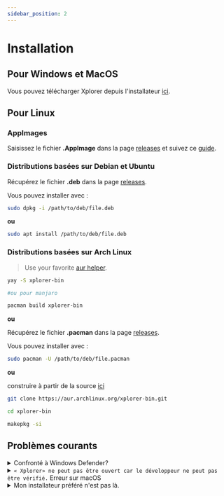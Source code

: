 ```yaml
---
sidebar_position: 2
---
```


# Installation

## Pour Windows et MacOS

Vous pouvez télécharger Xplorer depuis l'installateur [ici](https://github.com/kimlimjustin/xplorer/releases).

## Pour Linux

### AppImages

Saisissez le fichier **.AppImage** dans la page [releases](https://github.com/kimlimjustin/xplorer/releases) et suivez ce [guide](https://docs.appimage.org/introduction/quickstart.html#how-to-run-an-appimage).

### Distributions basées sur Debian et Ubuntu

Récupérez le fichier **.deb** dans la page [releases](https://github.com/kimlimjustin/xplorer/releases).

Vous pouvez installer avec :

```bash
sudo dpkg -i /path/to/deb/file.deb
```

**ou**

```bash
sudo apt install /path/to/deb/file.deb
```

### Distributions basées sur Arch Linux

> Use your favorite [aur helper](https://wiki.archlinux.org/title/AUR_helpers).

```bash
yay -S xplorer-bin

#ou pour manjaro

pacman build xplorer-bin
```

**ou**

Récupérez le fichier **.pacman** dans la page [releases](https://github.com/kimlimjustin/xplorer/releases).

Vous pouvez installer avec :

```bash
sudo pacman -U /path/to/deb/file.pacman
```

**ou**

construire à partir de la source [ici](https://aur.archlinux.org/xplorer-bin.git)

```bash
git clone https://aur.archlinux.org/xplorer-bin.git

cd xplorer-bin

makepkg -si
```

## Problèmes courants

<details>
<summary>
Confronté à Windows Defender?
</summary>

En fait, ce n'est pas une erreur, c'est un choix de design de Microsoft pour protéger ceux d'entre nous qui ne sont pas de la technologie (i. , potentiellement vos amis) à partir d'un virus. Vous n'avez pas besoin de vous inquiéter de la sécurité de Xplorer dans ce cas car c'est [open source](https://github.com/kimlimjustin/xplorer) et vous pouvez inspecter le code ou même construire votre propre version !

Pour gérer ceci, vous pouvez simplement cliquer sur le bouton `Plus d'infos` , puis cliquez sur Exécuter de toute façon.

1. ![Étape 1](/img/docs/windows-defender-1.webp)
2. ![Étape 2](/img/docs/windows-defender-2.webp)

:::note Références

Adopté parmi [Stack Overflow](https://stackoverflow.com/questions/65488839/how-can-i-avoid-windows-protected-your-pc-problem-when-my-friends-try-to-use-m).

:::

</details> <details>
<summary>
<code>« Xplorer» ne peut pas être ouvert car le développeur ne peut pas être vérifié.</code> Erreur sur macOS
</summary>

Veuillez essayer [la documentation officielle](https://support.apple.com/guide/mac-help/open-a-mac-app-from-an-unidentified-developer-mh40616/mac) par Apple.

</details> <details>
<summary>
Mon installateur préféré n'est pas là.
</summary>

Please address an issue [here](https://github.com/kimlimjustin/xplorer/issues/new/choose).

</details>
